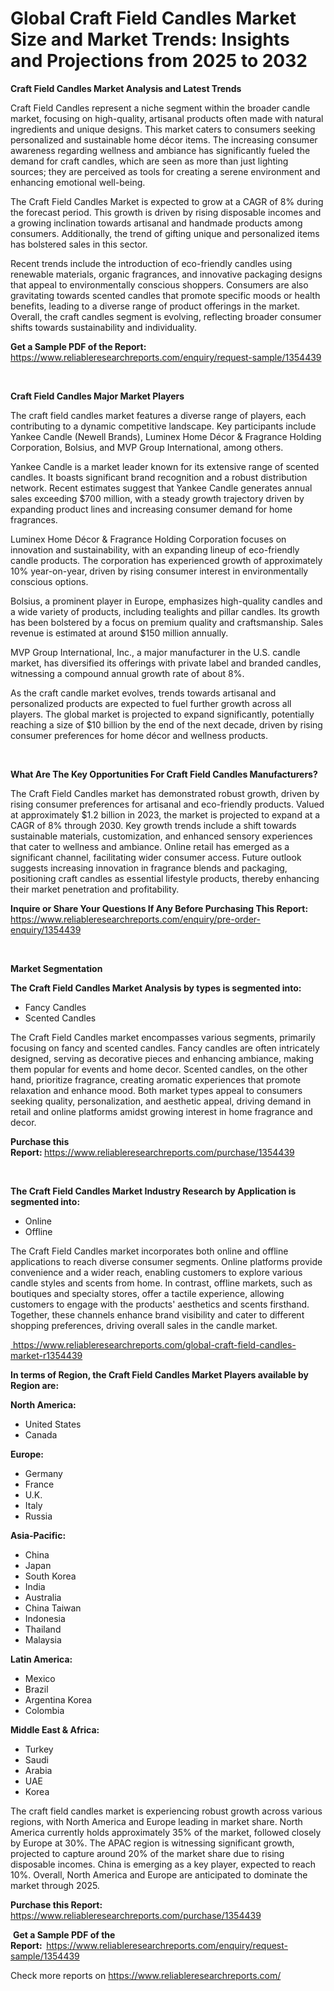 <p><h1>Global Craft Field Candles Market Size and Market Trends: Insights and Projections from 2025 to 2032</h1></p><p><strong>Craft Field Candles Market Analysis and Latest Trends</strong></p>
<p><p>Craft Field Candles represent a niche segment within the broader candle market, focusing on high-quality, artisanal products often made with natural ingredients and unique designs. This market caters to consumers seeking personalized and sustainable home décor items. The increasing consumer awareness regarding wellness and ambiance has significantly fueled the demand for craft candles, which are seen as more than just lighting sources; they are perceived as tools for creating a serene environment and enhancing emotional well-being.</p><p>The Craft Field Candles Market is expected to grow at a CAGR of 8% during the forecast period. This growth is driven by rising disposable incomes and a growing inclination towards artisanal and handmade products among consumers. Additionally, the trend of gifting unique and personalized items has bolstered sales in this sector.</p><p>Recent trends include the introduction of eco-friendly candles using renewable materials, organic fragrances, and innovative packaging designs that appeal to environmentally conscious shoppers. Consumers are also gravitating towards scented candles that promote specific moods or health benefits, leading to a diverse range of product offerings in the market. Overall, the craft candles segment is evolving, reflecting broader consumer shifts towards sustainability and individuality.</p></p>
<p><strong>Get a Sample PDF of the Report:&nbsp;</strong> <a href="https://www.reliableresearchreports.com/enquiry/request-sample/1354439?utm_campaign=3213&utm_medium=2&utm_source=Github&utm_content=ia&utm_term=03042025&utm_id=craft-field-candles">https://www.reliableresearchreports.com/enquiry/request-sample/1354439</a></p>
<p>&nbsp;</p>
<p><strong>Craft Field Candles Major Market Players</strong></p>
<p><p>The craft field candles market features a diverse range of players, each contributing to a dynamic competitive landscape. Key participants include Yankee Candle (Newell Brands), Luminex Home Décor & Fragrance Holding Corporation, Bolsius, and MVP Group International, among others. </p><p>Yankee Candle is a market leader known for its extensive range of scented candles. It boasts significant brand recognition and a robust distribution network. Recent estimates suggest that Yankee Candle generates annual sales exceeding $700 million, with a steady growth trajectory driven by expanding product lines and increasing consumer demand for home fragrances.</p><p>Luminex Home Décor & Fragrance Holding Corporation focuses on innovation and sustainability, with an expanding lineup of eco-friendly candle products. The corporation has experienced growth of approximately 10% year-on-year, driven by rising consumer interest in environmentally conscious options.</p><p>Bolsius, a prominent player in Europe, emphasizes high-quality candles and a wide variety of products, including tealights and pillar candles. Its growth has been bolstered by a focus on premium quality and craftsmanship. Sales revenue is estimated at around $150 million annually.</p><p>MVP Group International, Inc., a major manufacturer in the U.S. candle market, has diversified its offerings with private label and branded candles, witnessing a compound annual growth rate of about 8%. </p><p>As the craft candle market evolves, trends towards artisanal and personalized products are expected to fuel further growth across all players. The global market is projected to expand significantly, potentially reaching a size of $10 billion by the end of the next decade, driven by rising consumer preferences for home décor and wellness products.</p></p>
<p>&nbsp;</p>
<p><strong>What Are The Key Opportunities For Craft Field Candles Manufacturers?</strong></p>
<p><p>The Craft Field Candles market has demonstrated robust growth, driven by rising consumer preferences for artisanal and eco-friendly products. Valued at approximately $1.2 billion in 2023, the market is projected to expand at a CAGR of 8% through 2030. Key growth trends include a shift towards sustainable materials, customization, and enhanced sensory experiences that cater to wellness and ambiance. Online retail has emerged as a significant channel, facilitating wider consumer access. Future outlook suggests increasing innovation in fragrance blends and packaging, positioning craft candles as essential lifestyle products, thereby enhancing their market penetration and profitability.</p></p>
<p><strong>Inquire or Share Your Questions If Any Before Purchasing This Report:</strong> <a href="https://www.reliableresearchreports.com/enquiry/pre-order-enquiry/1354439?utm_campaign=3213&utm_medium=2&utm_source=Github&utm_content=ia&utm_term=03042025&utm_id=craft-field-candles">https://www.reliableresearchreports.com/enquiry/pre-order-enquiry/1354439</a></p>
<p>&nbsp;</p>
<p><strong>Market Segmentation</strong></p>
<p><strong>The Craft Field Candles Market Analysis by types is segmented into:</strong></p>
<p><ul><li>Fancy Candles</li><li>Scented Candles</li></ul></p>
<p><p>The Craft Field Candles market encompasses various segments, primarily focusing on fancy and scented candles. Fancy candles are often intricately designed, serving as decorative pieces and enhancing ambiance, making them popular for events and home decor. Scented candles, on the other hand, prioritize fragrance, creating aromatic experiences that promote relaxation and enhance mood. Both market types appeal to consumers seeking quality, personalization, and aesthetic appeal, driving demand in retail and online platforms amidst growing interest in home fragrance and decor.</p></p>
<p><strong>Purchase this Report:&nbsp;</strong><a href="https://www.reliableresearchreports.com/purchase/1354439?utm_campaign=3213&utm_medium=2&utm_source=Github&utm_content=ia&utm_term=03042025&utm_id=craft-field-candles">https://www.reliableresearchreports.com/purchase/1354439</a></p>
<p>&nbsp;</p>
<p><strong>The Craft Field Candles Market Industry Research by Application is segmented into:</strong></p>
<p><ul><li>Online</li><li>Offline</li></ul></p>
<p><p>The Craft Field Candles market incorporates both online and offline applications to reach diverse consumer segments. Online platforms provide convenience and a wider reach, enabling customers to explore various candle styles and scents from home. In contrast, offline markets, such as boutiques and specialty stores, offer a tactile experience, allowing customers to engage with the products' aesthetics and scents firsthand. Together, these channels enhance brand visibility and cater to different shopping preferences, driving overall sales in the candle market.</p></p>
<p><a href="https://www.reliableresearchreports.com/global-craft-field-candles-market-r1354439?utm_campaign=3213&utm_medium=2&utm_source=Github&utm_content=ia&utm_term=03042025&utm_id=craft-field-candles">&nbsp;https://www.reliableresearchreports.com/global-craft-field-candles-market-r1354439</a></p>
<p><strong>In terms of Region, the Craft Field Candles Market Players available by Region are:</strong></p>
<p>
    <p> <strong> North America: </strong>
        <ul>
            <li>United States</li>
            <li>Canada</li>
        </ul>
        </p> 
    <p> <strong> Europe: </strong>
        <ul>
            <li>Germany</li>
            <li>France</li>
            <li>U.K.</li>
            <li>Italy</li>
            <li>Russia</li>
        </ul>
        </p> 
    <p> <strong> Asia-Pacific: </strong>
        <ul>
            <li>China</li>
            <li>Japan</li>
            <li>South Korea</li>
            <li>India</li>
            <li>Australia</li>
            <li>China Taiwan</li>
            <li>Indonesia</li>
            <li>Thailand</li>
            <li>Malaysia</li>
        </ul>
        </p> 
    <p> <strong> Latin America: </strong>
        <ul>
            <li>Mexico</li>
            <li>Brazil</li>
            <li>Argentina Korea</li>
            <li>Colombia</li>
        </ul>
        </p> 
    <p> <strong> Middle East & Africa: </strong>
        <ul>
            <li>Turkey</li>
            <li>Saudi</li>
            <li>Arabia</li>
            <li>UAE</li>
            <li>Korea</li>
        </ul>
    </p>
    </p>
<p><p>The craft field candles market is experiencing robust growth across various regions, with North America and Europe leading in market share. North America currently holds approximately 35% of the market, followed closely by Europe at 30%. The APAC region is witnessing significant growth, projected to capture around 20% of the market share due to rising disposable incomes. China is emerging as a key player, expected to reach 10%. Overall, North America and Europe are anticipated to dominate the market through 2025.</p></p>
<p><strong>Purchase this Report: </strong><a href="https://www.reliableresearchreports.com/purchase/1354439?utm_campaign=3213&utm_medium=2&utm_source=Github&utm_content=ia&utm_term=03042025&utm_id=craft-field-candles">https://www.reliableresearchreports.com/purchase/1354439</a></p>
<p>&nbsp;<strong>Get a Sample PDF of the Report:&nbsp;&nbsp;</strong><a href="https://www.reliableresearchreports.com/enquiry/request-sample/1354439?utm_campaign=3213&utm_medium=2&utm_source=Github&utm_content=ia&utm_term=03042025&utm_id=craft-field-candles">https://www.reliableresearchreports.com/enquiry/request-sample/1354439</a></p>
<p><strong></strong></p>
<p>Check more reports on <a href="https://www.reliableresearchreports.com/?utm_campaign=3213&utm_medium=2&utm_source=Github&utm_content=ia&utm_term=03042025&utm_id=craft-field-candles">https://www.reliableresearchreports.com/</a></p>